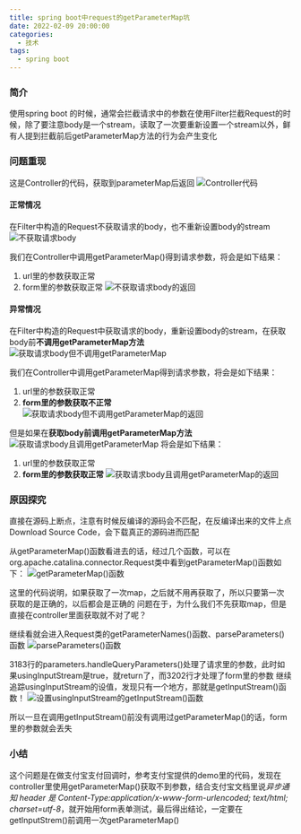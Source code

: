 ```yaml
---
title: spring boot中request的getParameterMap坑
date: 2022-02-09 20:00:00
categories: 
  - 技术
tags: 
  - spring boot
---
```


### 简介
使用spring boot 的时候，通常会拦截请求中的参数在使用Filter拦截Request的时候，除了要注意body是一个stream，读取了一次要重新设置一个stream以外，鲜有人提到拦截前后getParameterMap方法的行为会产生变化

### 问题重现

这是Controller的代码，获取到parameterMap后返回
![Controller代码](/images/controller.png)

#### 正常情况
在Filter中构造的Request不获取请求的body，也不重新设置body的stream
![不获取请求body](/images/not-get-body.png)

我们在Controller中调用getParameterMap()得到请求参数，将会是如下结果：
1. url里的参数获取正常
2. form里的参数获取正常
![不获取请求body的返回](/images/not-get-body-response.png)

#### 异常情况
在Filter中构造的Request中获取请求的body，重新设置body的stream，在获取body前**不调用getParameterMap方法**
![获取请求body但不调用getParameterMap](/images/get-body-not-call-fun.png)

我们在Controller中调用getParameterMap得到请求参数，将会是如下结果：
1. url里的参数获取正常
2. **form里的参数获取不正常**
![获取请求body但不调用getParameterMap的返回](/images/get-body-not-call-fun-response.png)

但是如果在**获取body前调用getParameterMap方法**
![获取请求body且调用getParameterMap](/images/get-body-call-fun.png)
将会是如下结果：
1. url里的参数获取正常
2. **form里的参数获取正常**
![获取请求body且调用getParameterMap的返回](/images/get-body-call-fun-response.png)

### 原因探究

直接在源码上断点，注意有时候反编译的源码会不匹配，在反编译出来的文件上点Download Source Code，会下载真正的源码进而匹配

从getParameterMap()函数看进去的话，经过几个函数，可以在org.apache.catalina.connector.Request类中看到getParameterMap()函数如下：
![getParameterMap()函数](/images/getParameterMap.png)

这里的代码说明，如果获取了一次map，之后就不用再获取了，所以只要第一次获取的是正确的，以后都会是正确的
问题在于，为什么我们不先获取map，但是直接在controller里面获取就不对了呢？

继续看就会进入Request类的getParameterNames()函数、parseParameters()函数
![parseParameters()函数](/images/parseParameters.png)

3183行的parameters.handleQueryParameters()处理了请求里的参数，此时如果usingInputStream是true，就return了，而3202行才处理了form里的参数
继续追踪usingInputStream的设值，发现只有一个地方，那就是getInputStream()函数！
![设置usingInputStream的getInputStream()函数](/images/usingInputStream.png)

所以一旦在调用getInputStream()前没有调用过getParameterMap()的话，form里的参数就会丢失


### 小结
这个问题是在做支付宝支付回调时，参考支付宝提供的demo里的代码，发现在controller里使用getParameterMap()获取不到参数，结合支付宝文档里说*异步通知 header 是 Content-Type:application/x-www-form-urlencoded; text/html; charset=utf-8*，就开始用form表单测试，最后得出结论，一定要在getInputStrem()前调用一次getParameterMap()